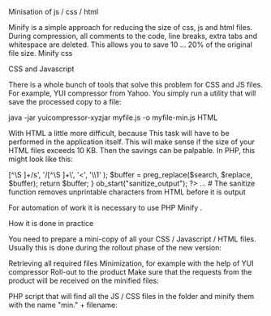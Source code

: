 Minisation of js / css / html

Minify is a simple approach for reducing the size of css, js and html files. During compression, all comments to the code, line breaks, extra tabs and whitespace are deleted. This allows you to save 10 ... 20% of the original file size. Minify css

CSS and Javascript

There is a whole bunch of tools that solve this problem for CSS and JS files. For example, YUI compressor from Yahoo. You simply run a utility that will save the processed copy to a file:

java -jar yuicompressor-xyzjar myfile.js -o myfile-min.js
HTML

With HTML a little more difficult, because This task will have to be performed in the application itself. This will make sense if the size of your HTML files exceeds 10 KB. Then the savings can be palpable. In PHP, this might look like this:

<?php
function sanitize_output($buffer) {
    $search = array(
        '/\>[^\S ]+/s',  
        '/[^\S ]+\</s', 
        '/(\s)+/s'
    );
    $replace = array(
        '>',
        '<',
        '\\1'
    );
    $buffer = preg_replace($search, $replace, $buffer);
    return $buffer;
}
ob_start("sanitize_output");
?>
<html>
<body>
...
# The sanitize function removes unprintable characters from HTML before it is output

For automation of work it is necessary to use PHP Minify .

How it is done in practice

You need to prepare a mini-copy of all your CSS / Javascript / HTML files. Usually this is done during the rollout phase of the new version:

Retrieving all required files
Minimization, for example with the help of YUI compressor
Roll-out to the product
Make sure that the requests from the product will be received on the minified files:

<script src="/min.jquery.js"></script>
PHP script that will find all the JS / CSS files in the folder and minify them with the name "min." + filename:

<?
$path = '.';
$yui_path = 'yui.jar';
$list = array();
function minify_project($dir)
{
	$files = glob( $dir, GLOB_NOSORT );
	foreach ( $files as $file ) if ( in_array( pathinfo( $file, PATHINFO_EXTENSION ), array('css', 'js') ) )
	{
		echo $file . "\n";
		exec( 'java -jar ' . $yui_path . '  --charset utf-8 ' . $file . ' -o ' . (dirname($file) . '/min.' . basename($file)) );
	}
	else if ( is_dir($file) )
	{
		minify_project( $file . '/*' );
	}
}

minify_project($path . '/*');
# Specify $ path to the project folder and $ yui_path to the yui script

The most important

Be sure to minify JS and CSS, because this simple operation saves 10 ... 20% of the data volume. Minify HTML only if it is large enough and takes at least 10% of the size of the request.